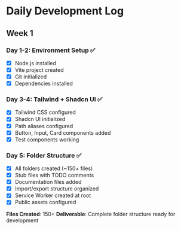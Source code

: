 # Daily Development Log

## Week 1

### Day 1-2: Environment Setup ✅
- [x] Node.js installed
- [x] Vite project created
- [x] Git initialized
- [x] Dependencies installed

### Day 3-4: Tailwind + Shadcn UI ✅
- [x] Tailwind CSS configured
- [x] Shadcn UI initialized
- [x] Path aliases configured
- [x] Button, Input, Card components added
- [x] Test components working

### Day 5: Folder Structure ✅
- [x] All folders created (~150+ files)
- [x] Stub files with TODO comments
- [x] Documentation files added
- [x] Import/export structure organized
- [x] Service Worker created at root
- [x] Public assets configured

**Files Created**: 150+
**Deliverable**: Complete folder structure ready for development